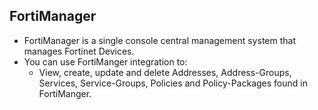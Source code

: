## FortiManager
- FortiManager is a single console central management system that manages Fortinet Devices.
- You can use FortiManger integration to:
  - View, create, update and delete Addresses, Address-Groups, Services, Service-Groups, Policies and Policy-Packages found in FortiManger.
